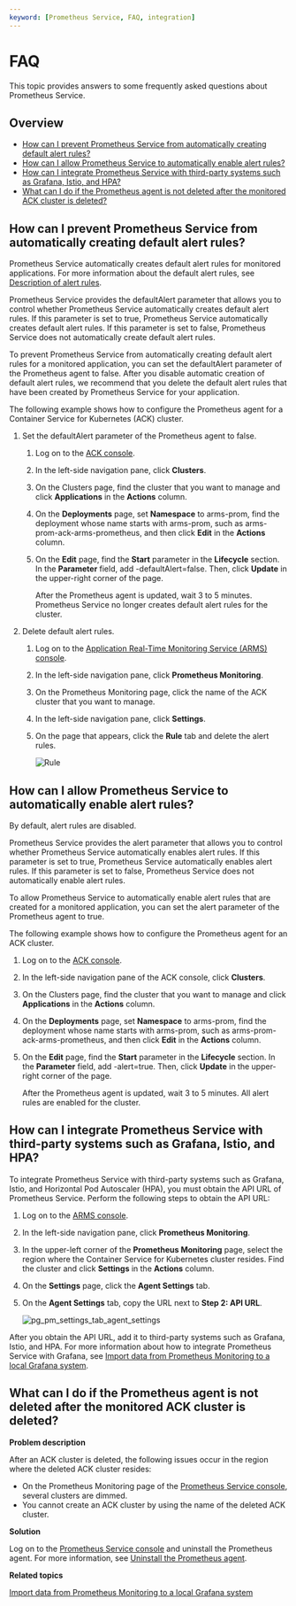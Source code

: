 ```yaml
---
keyword: [Prometheus Service, FAQ, integration]
---
```


# FAQ

This topic provides answers to some frequently asked questions about Prometheus Service.

## Overview

-   [How can I prevent Prometheus Service from automatically creating default alert rules?](#section_7bu_xio_mii)
-   [How can I allow Prometheus Service to automatically enable alert rules?](#section_vsq_o9l_nyk)
-   [How can I integrate Prometheus Service with third-party systems such as Grafana, Istio, and HPA?](#section_zb5_wdo_ofw)
-   [What can I do if the Prometheus agent is not deleted after the monitored ACK cluster is deleted?](#section_7v0_4pa_yom)

## How can I prevent Prometheus Service from automatically creating default alert rules?

Prometheus Service automatically creates default alert rules for monitored applications. For more information about the default alert rules, see [Description of alert rules]().

Prometheus Service provides the defaultAlert parameter that allows you to control whether Prometheus Service automatically creates default alert rules. If this parameter is set to true, Prometheus Service automatically creates default alert rules. If this parameter is set to false, Prometheus Service does not automatically create default alert rules.

To prevent Prometheus Service from automatically creating default alert rules for a monitored application, you can set the defaultAlert parameter of the Prometheus agent to false. After you disable automatic creation of default alert rules, we recommend that you delete the default alert rules that have been created by Prometheus Service for your application.

The following example shows how to configure the Prometheus agent for a Container Service for Kubernetes \(ACK\) cluster.

1.  Set the defaultAlert parameter of the Prometheus agent to false.

    1.  Log on to the [ACK console](https://cs.console.aliyun.com).

    2.  In the left-side navigation pane, click **Clusters**.

    3.  On the Clusters page, find the cluster that you want to manage and click **Applications** in the **Actions** column.

    4.  On the **Deployments** page, set **Namespace** to arms-prom, find the deployment whose name starts with arms-prom, such as arms-prom-ack-arms-prometheus, and then click **Edit** in the **Actions** column.

    5.  On the **Edit** page, find the **Start** parameter in the **Lifecycle** section. In the **Parameter** field, add -defaultAlert=false. Then, click **Update** in the upper-right corner of the page.

        After the Prometheus agent is updated, wait 3 to 5 minutes. Prometheus Service no longer creates default alert rules for the cluster.

2.  Delete default alert rules.

    1.  Log on to the [Application Real-Time Monitoring Service \(ARMS\) console](https://arms-ap-southeast-1.console.aliyun.com/#/home).

    2.  In the left-side navigation pane, click **Prometheus Monitoring**.

    3.  On the Prometheus Monitoring page, click the name of the ACK cluster that you want to manage.

    4.  In the left-side navigation pane, click **Settings**.

    5.  On the page that appears, click the **Rule** tab and delete the alert rules.

        ![Rule](https://static-aliyun-doc.oss-accelerate.aliyuncs.com/assets/img/en-US/7168355161/p248872.png)


## How can I allow Prometheus Service to automatically enable alert rules?

By default, alert rules are disabled.

Prometheus Service provides the alert parameter that allows you to control whether Prometheus Service automatically enables alert rules. If this parameter is set to true, Prometheus Service automatically enables alert rules. If this parameter is set to false, Prometheus Service does not automatically enable alert rules.

To allow Prometheus Service to automatically enable alert rules that are created for a monitored application, you can set the alert parameter of the Prometheus agent to true.

The following example shows how to configure the Prometheus agent for an ACK cluster.

1.  Log on to the [ACK console](https://cs.console.aliyun.com).

2.  In the left-side navigation pane of the ACK console, click **Clusters**.

3.  On the Clusters page, find the cluster that you want to manage and click **Applications** in the **Actions** column.

4.  On the **Deployments** page, set **Namespace** to arms-prom, find the deployment whose name starts with arms-prom, such as arms-prom-ack-arms-prometheus, and then click **Edit** in the **Actions** column.

5.  On the **Edit** page, find the **Start** parameter in the **Lifecycle** section. In the **Parameter** field, add -alert=true. Then, click **Update** in the upper-right corner of the page.

    After the Prometheus agent is updated, wait 3 to 5 minutes. All alert rules are enabled for the cluster.


## How can I integrate Prometheus Service with third-party systems such as Grafana, Istio, and HPA?

To integrate Prometheus Service with third-party systems such as Grafana, Istio, and Horizontal Pod Autoscaler \(HPA\), you must obtain the API URL of Prometheus Service. Perform the following steps to obtain the API URL:

1.  Log on to the [ARMS console](https://arms-ap-southeast-1.console.aliyun.com/#/home).

2.  In the left-side navigation pane, click **Prometheus Monitoring**.

3.  In the upper-left corner of the **Prometheus Monitoring** page, select the region where the Container Service for Kubernetes cluster resides. Find the cluster and click **Settings** in the **Actions** column.

4.  On the **Settings** page, click the **Agent Settings** tab.

5.  On the **Agent Settings** tab, copy the URL next to **Step 2: API URL**.

    ![pg_pm_settings_tab_agent_settings](https://static-aliyun-doc.oss-accelerate.aliyuncs.com/assets/img/en-US/2714672161/p103094.png)


After you obtain the API URL, add it to third-party systems such as Grafana, Istio, and HPA. For more information about how to integrate Prometheus Service with Grafana, see [Import data from Prometheus Monitoring to a local Grafana system]().

## What can I do if the Prometheus agent is not deleted after the monitored ACK cluster is deleted?

**Problem description**

After an ACK cluster is deleted, the following issues occur in the region where the deleted ACK cluster resides:

-   On the Prometheus Monitoring page of the [Prometheus Service console](https://prometheus.console.aliyun.com/#/home), several clusters are dimmed.
-   You cannot create an ACK cluster by using the name of the deleted ACK cluster.

**Solution**

Log on to the [Prometheus Service console](https://prometheus.console.aliyun.com/#/home) and uninstall the Prometheus agent. For more information, see [Uninstall the Prometheus agent]().

**Related topics**  


[Import data from Prometheus Monitoring to a local Grafana system]()

